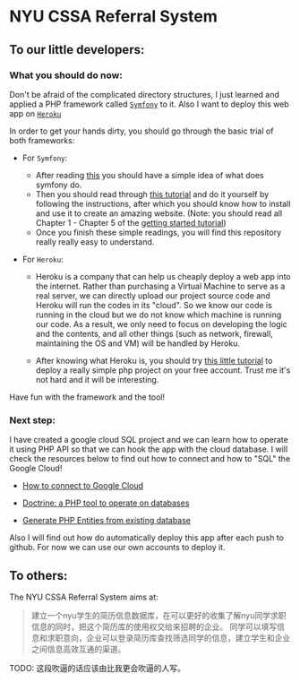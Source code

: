 # NYU CSSA Referral System

## To our little developers:

### What you should do now:
Don't be afraid of the complicated directory structures, 
I just learned and applied a PHP framework called [`Symfony`](https://symfony.com) to it.
Also I want to deploy this web app on [`Heroku`](https://heroku.com)

In order to get your hands dirty, you should go through the basic trial of both frameworks:

- For `Symfony`:
    - After reading [this](https://symfony.com/at-a-glance) you should have a simple idea of what does symfony do.
    - Then you should read through [this tutorial](https://symfony.com/doc/current/setup.html) and do it yourself by
     following the instructions, after which you should know how to install and use it to create an amazing website. 
     (Note: you should read all Chapter 1 - Chapter 5 of the [getting started tutorial](https://symfony.com/doc/current/index.html#gsc.tab=0))
    - Once you finish these simple readings, you will find this repository really really easy to understand.

- For `Heroku`:
    - Heroku is a company that can help us cheaply deploy a web app into the internet.
    Rather than purchasing a Virtual Machine to serve as a real server, we can directly upload our project source code
    and Heroku will run the codes in its "cloud". So we know our code is running in the cloud but we do not know which machine
    is running our code. As a result, we only need to focus on developing the logic and the contents, and all other things
    (such as network, firewall, maintaining the OS and VM) will be handled by Heroku.
    
    - After knowing what Heroku is, you should try [this little tutorial](https://devcenter.heroku.com/articles/getting-started-with-php)
    to deploy a really simple php project on your free account. Trust me it's not hard and it will be interesting.

Have fun with the framework and the tool!

### Next step:

I have created a google cloud SQL project and we can learn how to operate it using PHP API so that
we can hook the app with the cloud database. I will check the resources below to find out how to connect
and how to "SQL" the Google Cloud!

- [How to connect to Google Cloud](https://cloud.google.com/sql/docs/mysql/connect-external-app)

- [Doctrine: a PHP tool to operate on databases](https://symfony.com/doc/current/doctrine.html)

- [Generate PHP Entities from existing database](https://symfony.com/doc/current/doctrine/reverse_engineering.html)

Also I will find out how do automatically deploy this app after each push to github. 
For now we can use our own accounts to deploy it.

## To others:

The NYU CSSA Referral System aims at:
> 建立一个nyu学生的简历信息数据库，在可以更好的收集了解nyu同学求职信息的同时，把这个简历库的使用权交给来招聘的企业。
> 同学可以填写信息和求职意向，企业可以登录简历库查找筛选同学的信息，建立学生和企业之间信息高效互通的渠道。

TODO: 这段吹逼的话应该由比我更会吹逼的人写。
